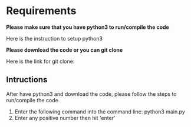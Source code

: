 <h1> Requirements</h1> 
<b> Please make sure that you have python3 to run/compile the code</b>
<p> Here is the instruction to setup python3</p>

<b> Please download the code or you can git clone</b>
<p> Here is the link for git clone: </p>

<h2 id="task"> Intructions</h2>
<p> After have python3 and download the code, please follow the steps to run/compile the code</p>

<ol>
	<li>Enter the following command into the command line: python3 main.py</li>
	<li> Enter any positive number then hit 'enter'</li>
</ol>